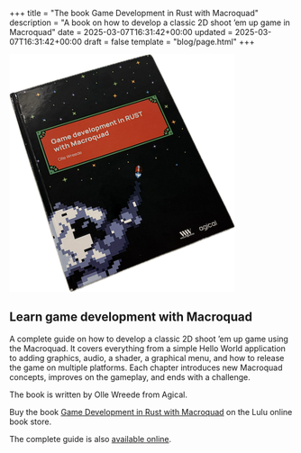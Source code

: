 +++
title = "The book Game Development in Rust with Macroquad"
description = "A book on how to develop a classic 2D shoot ’em up game in Macroquad"
date = 2025-03-07T16:31:42+00:00
updated = 2025-03-07T16:31:42+00:00
draft = false
template = "blog/page.html"
+++

<img src="/images/macroquad_cover_small.png">

## Learn game development with Macroquad

A complete guide on how to develop a classic 2D shoot ’em up game using the
Macroquad. It covers everything from a simple Hello World application to
adding graphics, audio, a shader, a graphical menu, and how to release the
game on multiple platforms. Each chapter introduces new Macroquad concepts,
improves on the gameplay, and ends with a challenge.

The book is written by Olle Wreede from Agical.

Buy the book [Game Development in Rust with Macroquad](https://agical.se/buymq)
on the Lulu online book store.

The complete guide is also [available online](https://mq.agical.se).
